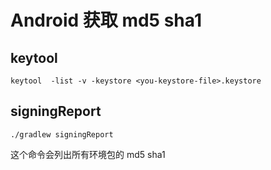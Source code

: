# Android 获取 md5 sha1

## keytool

```
keytool  -list -v -keystore <you-keystore-file>.keystore
```

## signingReport

```
./gradlew signingReport
```

这个命令会列出所有环境包的 md5 sha1
